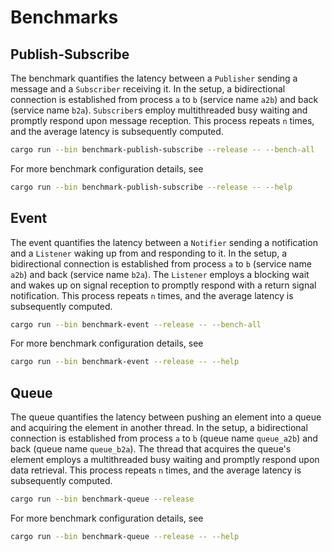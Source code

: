 # Benchmarks

## Publish-Subscribe

The benchmark quantifies the latency between a `Publisher` sending a message and
a `Subscriber` receiving it. In the setup, a bidirectional connection is
established from process `a` to `b` (service name `a2b`) and back (service name
`b2a`). `Subscriber`s employ multithreaded busy waiting and promptly respond
upon message reception. This process repeats `n` times, and the average latency
is subsequently computed.

```sh
cargo run --bin benchmark-publish-subscribe --release -- --bench-all
```

For more benchmark configuration details, see

```sh
cargo run --bin benchmark-publish-subscribe --release -- --help
```

## Event

The event quantifies the latency between a `Notifier` sending a notification and
a `Listener` waking up from and responding to it. In the setup, a bidirectional
connection is established from process `a` to `b` (service name `a2b`) and back
(service name `b2a`). The `Listener` employs a blocking wait and wakes up on
signal reception to promptly respond with a return signal notification. This
process repeats `n` times, and the average latency is subsequently computed.

```sh
cargo run --bin benchmark-event --release -- --bench-all
```

For more benchmark configuration details, see

```sh
cargo run --bin benchmark-event --release -- --help
```

## Queue

The queue quantifies the latency between pushing an element into a queue and
acquiring the element in another thread. In the setup, a bidirectional connection is
established from process `a` to `b` (queue name `queue_a2b`) and back (queue name
`queue_b2a`). The thread that acquires the queue's element employs a multithreaded
busy waiting and promptly respond upon data retrieval. This process repeats `n`
times, and the average latency is subsequently computed.

```sh
cargo run --bin benchmark-queue --release
```

For more benchmark configuration details, see

```sh
cargo run --bin benchmark-queue --release -- --help
```
